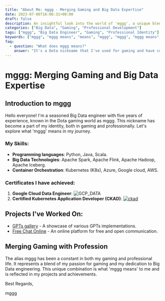 ```yaml
---
title: "About Me: mggg - Merging Gaming and Big Data Expertise"
date: 2023-07-06T16:06:31+08:00
draft: false
description: An insightful look into the world of 'mggg', a unique blend of professional expertise in Big Data and a passion for gaming. Discover what 'mggg means' in both professional and gaming realms.
categories: ["Big Data", "Gaming", "Professional Development"]
tags: ["mggg", "Big Data Engineer", "Gaming", "Professional Identity"]
keywords: ["mggg", "mggg means", "means", "mggg", "mggg", "mggg means", "mggg means", "mggg means"]
faq:
  - question: "What does mggg means?"
    answer: "It's a Dota nickname that I've used for gaming and have continued to use professionally. The name mggg symbolizes the blend of my personal interest in gaming and my professional career in Big Data engineering."
---
```


# mggg: Merging Gaming and Big Data Expertise

## Introduction to mggg
Hello everyone! I'm a seasoned Big Data engineer with five years of experience, known in the Dota gaming world as mggg. This nickname has become a part of my identity, both in gaming and professionally. Let's explore what 'mggg' means in my journey.

### My Skills:
- **Programming languages**: Python, Java, Scala.
- **Big Data Technologies**: Apache Spark, Apache Flink, Apache Hadoop, Apache Iceberg.
- **Container Orchestration**: Kubernetes (K8s), Azure, Google cloud, AWS.

### Certificates I have achieved:
1. **Google Cloud Data Engineer**: 
   ![GCP_DATA](/img/gcp.png)
2. **Certified Kubernetes Application Developer (CKAD)**: 
   [![ckad](/img/ckad.png)](https://www.credly.com/badges/fd4d30e0-ae43-45ee-8025-ab52162b7b32/public_url)

## Projects I've Worked On:
- [GPTs gallery](https://gpts.mggg.cloud/) - A showcase of various GPTs implementations.
- [Free Chat Online](https://freechat.mggg.cloud/) - An online platform for free and open communication.

## Merging Gaming with Profession
The alias mggg has been a constant in both my gaming and professional life. It represents a blend of my passion for gaming and my dedication to Big Data engineering. This unique combination is what 'mggg means' to me and is reflected in my projects and achievements.

Best Regards,

mggg